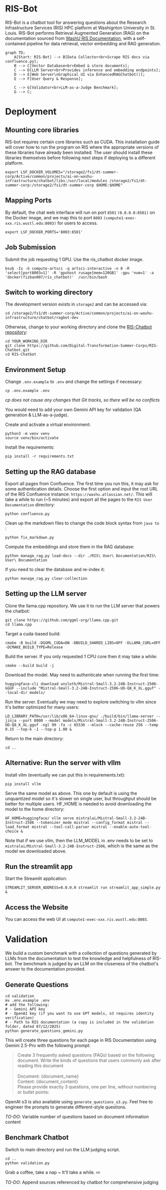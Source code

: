 # RIS-Bot

RIS-Bot is a chatbot tool for answering questions about the Research Infrastructure Services (RIS) HPC platform at Washignton University in St. Louis. RIS-Bot performs Retrieval Augmented Generation (RAG) on the documentation sourced from [WashU RIS Documentation](https://docs.ris.wustl.edu), with a self-contained pipeline for data retrieval, vector embedding and RAG generation.

```mermaid
graph TD;
    A[Start: RIS-Bot] --> B[Data Collector<br>Scrape RIS docs via confluence.py];
    B --> C[Vector Database<br>Embed & store documents];
    C --> D[LLM Server<br>Provides inference and embedding endpoints];
    D --> E[Web Server\nGraphical UI via EnhancedRAGChatbot()];
    E --> F[User Query & Response];

    C --> G[Validator<br>LLM-as-a-Judge Benchmark];
    G --> C;
```
    
# Deployment

## Mounting core libraries
RIS-bot requires certain core libraries such as CUDA. This installation guide will cover how to run the program on RIS where the appropriate versions of these libraries have already been installed. The user should install these libraries themselves before following next steps if deploying to a different platform.

```
export LSF_DOCKER_VOLUMES="/storage2/fs1/dt-summer-corp/Active/common/projects/ai-on-washu-infrastructure/chatbot/libs:/usr/local/modules /storage2/fs1/dt-summer-corp:/storage2/fs1/dt-summer-corp $HOME:$HOME"
```

## Mapping Ports
By default, the chat web interface will run on port `8501` `(0.0.0.0:8501)` on the Docker image, and we map this to port `8003` `(compute1-exec-xxx.ris.wustl.edu:8003)` for users to access.
 ```
 export LSF_DOCKER_PORTS='8003:8501'
 ```

## Job Submission
 Submit the job requesting 1 GPU. Use the ris_chatbot docker image.
 ```
 bsub -Is -G compute-artsci -q artsci-interactive -n 8 -R 'select[port8003=1]' -R 'gpuhost rusage[mem=120GB]' -gpu 'num=1' -a 'docker(fizban007/ris_chatbot)'  /usr/bin/bash
 ```

## Switch to working directory
The development version exists in `storage2` and can be accessed via:
```
cd /storage2/fs1/dt-summer-corp/Active/common/projects/ai-on-washu-infrastructure/chatbot/ragbot-dev
```

Otherwise, change to your working directory and clone the [RIS-Chatbot repository](https://github.com/Digital-Transformation-Summer-Corps/RIS-Chatbot):
```
cd YOUR_WORKING_DIR
git clone https://github.com/Digital-Transformation-Summer-Corps/RIS-Chatbot.git
cd RIS-Chatbot
```

## Environment Setup
Change `.env.example` to `.env` and change the settings if necessary:
```
cp .env.example .env
```

*cp does not cause any changes that Git tracks, so there will be no conflicts*

You would need to add your own Gemini API key for validation (QA generation & LLM-as-a-judge).

Create and activate a virtual environment:
```
python3 -m venv venv
source venv/bin/activate
```

Install the requirements:
```
pip install -r requirements.txt
```

## Setting up the RAG database
Export all pages from Confluence. The first time you run this, it may ask for some authentication details. Choose the first option and input the root URL of the RIS Confluence instance: `https://washu.atlassian.net/`. This will take a while to run (~5 minutes) and export all the pages to the `RIS User Documentation` directory:
```
python confluence.py
```

Clean up the markdown files to change the code block syntax from ```java to ```:
```
python fix_markdown.py
```

Compute the embeddings and store them in the RAG database:
```
python manage_rag.py load-docs --dir ./RIS\ User\ Documentation/RIS\ User\ Documentation
```

If you need to clear the database and re-index it:
```
python manage_rag.py clear-collection
```

## Setting up the LLM server
Clone the llama.cpp repository. We use it to run the LLM server that powers the chatbot:
```
git clone https://github.com/ggml-org/llama.cpp.git
cd llama.cpp
```

Target a cuda-based build:
```
cmake -B build -DGGML_CUDA=ON -DBUILD_SHARED_LIBS=OFF -DLLAMA_CURL=OFF -DCMAKE_BUILD_TYPE=Release
```

Build the server. If you only requested 1 CPU core then it may take a while:
```
cmake --build build -j
```

Download the model. May need to authenticate when running the first time:
```
huggingface-cli download unsloth/Mistral-Small-3.2-24B-Instruct-2506-GGUF --include "Mistral-Small-3.2-24B-Instruct-2506-UD-Q8_K_XL.gguf" --local-dir models/
```

Run the server. Eventually we may need to explore switching to vllm since it's better optimized for many users:
```
LD_LIBRARY_PATH=/usr/lib/x86_64-linux-gnu/ ./build/bin/llama-server --jinja --port 8000 --model models/Mistral-Small-3.2-24B-Instruct-2506-UD-Q8_K_XL.gguf -ngl 99 -fa -c 65536 --mlock --cache-reuse 256 --temp 0.15 --top-k -1 --top-p 1.00 &
```

Return to the main directory:
```
cd ..
```

## Alternative: Run the server with vllm
Install vllm (eventually we can put this in requirements.txt):
```
pip install vllm
```

Serve the same model as above. This one by default is using the unquantized model so it's slower on single user, but throughput should be better for multiple users. HF_HOME is needed to avoid downloading the model to the home directory:
```
HF_HOME=huggingface/ vllm serve mistralai/Mistral-Small-3.2-24B-Instruct-2506 --tokenizer_mode mistral --config_format mistral --load_format mistral --tool-call-parser mistral --enable-auto-tool-choice &
```

Note that if we use vllm, then the LLM_MODEL in .env needs to be set to `mistralai/Mistral-Small-3.2-24B-Instruct-2506`, which is the same as the model we downloaded above.

## Run the streamlit app
Start the Streamlit application:
```
STREAMLIT_SERVER_ADDRESS=0.0.0.0 streamlit run streamlit_app_simple.py &
```

## Access the Website
You can access the web UI at `compute1-exec-xxx.ris.wustl.edu:8003`.

# Validation
We build a custom benchmark with a collection of questions generated by LLMs from the documentation to test the knowledge and helpfulness of RIS-bot. The benchmark is judged by an LLM on the closeness of the chatbot's answer to the documentation provided.

## Generate Questions
```
cd validation
mv .env.example .env
# add the following:
# - Gemini API key
# - OpenAI key (if you want to use GPT models, o3 requires identity verification)
# - Path to RIS documentation (a copy is included in the validation folder, dated 07/12/2025)
python generate_questions_gemini.py
```
This will create three questions for each page in RIS Documentation using Gemini 2.5-Pro with the following prompt:
>Create 3 frequently asked questions (FAQs) based on the following document. Write the kinds of questions that users commonly ask after reading this document\
\
Document: {document_name}
\
Content: {document_content}
\
Please provide exactly 3 questions, one per line, without numbering or bullet points:

OpenAI o3 is also available using `generate_questions_o3.py`. Feel free to engineer the prompts to generate different-style questions.

*TO-DO*: Variable number of questions based on document information content

## Benchmark Chatbot
Switch to main directory and run the LLM judging script.
```
cd ..
python validation.py
```

Grab a coffee, take a nap ~ It'll take a while. 💤

*TO-DO*: Append sources referenced by chatbot for comprehensive judging 
